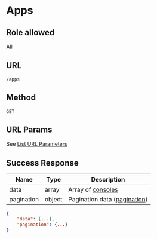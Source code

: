 # Apps

## Role allowed
All

## URL
`/apps`

## Method
`GET`

## URL Params
See [List URL Parameters](../../params/list.md)

## Success Response
| Name | Type | Description |
| --- | --- | --- |
| data | array | Array of [consoles](../../response/apps.md) |
| pagination | object | Pagination data ([pagination](../../response/pagination.md)) |

```json
{
    "data": [...],
    "pagination": {...}
}
```